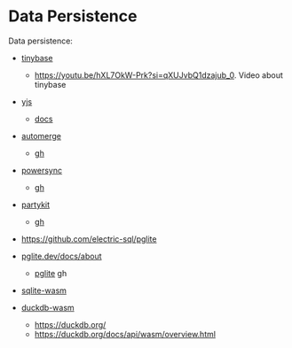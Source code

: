 # Data Persistence

Data persistence:

- [tinybase](https://tinybase.org/)
    - https://youtu.be/hXL7OkW-Prk?si=qXUJvbQ1dzajub_0. Video about tinybase
- [yjs](https://github.com/yjs/yjs)
    - [docs](https://docs.yjs.dev/)
- [automerge](https://automerge.org/)
    - [gh](https://github.com/automerge/automerge)
- [powersync](https://www.powersync.com/)
    - [gh](https://github.com/powersync-ja)
- [partykit](https://www.partykit.io/)
    - [gh](https://github.com/partykit/partykit)
- https://github.com/electric-sql/pglite

- [pglite.dev/docs/about](https://pglite.dev/docs/about)
    - [pglite](https://github.com/electric-sql/pglite) gh

- [sqlite-wasm](https://github.com/sqlite/sqlite-wasm)

- [duckdb-wasm](https://github.com/duckdb/duckdb-wasm)
    - https://duckdb.org/
    - https://duckdb.org/docs/api/wasm/overview.html